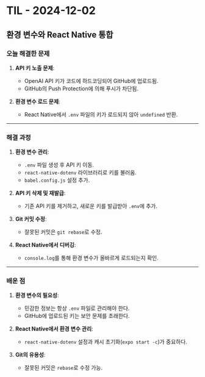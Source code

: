 # TIL - 2024-12-02

## 환경 변수와 React Native 통합

### 오늘 해결한 문제
1. **API 키 노출 문제**:
   - OpenAI API 키가 코드에 하드코딩되어 GitHub에 업로드됨.
   - GitHub의 Push Protection에 의해 푸시가 차단됨.

2. **환경 변수 로드 문제**:
   - React Native에서 `.env` 파일의 키가 로드되지 않아 `undefined` 반환.

---

### 해결 과정
1. **환경 변수 관리**:
   - `.env` 파일 생성 후 API 키 이동.
   - `react-native-dotenv` 라이브러리로 키를 불러옴.
   - `babel.config.js` 설정 추가.

2. **API 키 삭제 및 재발급**:
   - 기존 API 키를 제거하고, 새로운 키를 발급받아 `.env`에 추가.

3. **Git 커밋 수정**:
   - 잘못된 커밋은 `git rebase`로 수정.

4. **React Native에서 디버깅**:
   - `console.log`를 통해 환경 변수가 올바르게 로드되는지 확인.

---

### 배운 점
1. **환경 변수의 필요성**:
   - 민감한 정보는 항상 `.env` 파일로 관리해야 한다.
   - GitHub에 업로드된 키는 보안 문제를 초래한다.

2. **React Native에서 환경 변수 관리**:
   - `react-native-dotenv` 설정과 캐시 초기화(`expo start -c`)가 중요하다.

3. **Git의 유용성**:
   - 잘못된 커밋은 `rebase`로 수정 가능.
